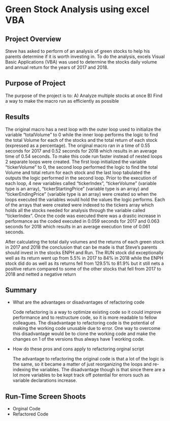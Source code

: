 # Green Stock Analysis using excel VBA 

## Project Overview  

Steve has asked to perform of an analysis of green stocks to help his parents determine if it is worth investing in. To do the analysis, excels Visual Basic Applications (VBA) was used to determine the stocks daily volume and annual return for the years of 2017 and 2018.

## Purpose of Project

The purpose of the project is to:
A) Analyze multiple stocks at once 
B) Find a way to make the macro run as efficiently as possible

## Results  

The original macro has a nest loop with the outer loop  used to initialize the variable “totalVolume” to 0 while the inner loop performs the logic to find the total Volume for each of the stocks and the total return of each stock (expressed as a percentage).  The original macro ran in a time of 0.55 seconds for 2017 and 0.52 seconds for 2018 which results in an average time of 0.54 seconds. To make this code run faster instead of nested loops 2 separate loops were created. The first loop initialized the variable “tickerVolume” to 0,  the second loop performed the logic to find the total Volume and total return for each stock and the last loop tabulated the outputs the logic performed in the second loop. Prior to the execution of each loop, 4 new variables called “tickerIndex”, “tickerVolume” (variable type is an array), “tickerStartingPrice” (variable type is an array) and “tickerEndingPrice” (variable type is an array)  were created so when the loops executed the variables would hold the values the logic performs. Each of the arrays that were created were indexed to the tickers array which holds all the stocks needed for analysis through the variable called “tickerIndex”. Once the code was executed there was a drastic increase in performance as the coded executed in 0.059 seconds for 2017 and 0.063 seconds for 2018 which results in an average execution time of 0.061 seconds.

After calculating the total daily volumes and the returns of each green stock in 2017 and 2018 the conclusion that can be made is that Steve’s parents should invest in the stocks ENPH and Run. The RUN stock did exceptionally well as its return went up from 5.5% in 2017 to 84% in 2018 while the ENPH stock did do as well as its returns fell from 129.5% to 81.9% but it still nets a positive return compared to some of the other stocks that fell from 2017 to 2018 and netted a negative return 


## Summary 
- What are the advantages or disadvantages of refactoring code

    Code refactoring is a way to optimize existing code so it could improve performance and to restructure code, so it is more readable to fellow colleagues. The disadvantage to refactoring code is the potential of making the working code unusable due to error. One way to overcome this disadvantage would be to clone the working code and make the changes on 1 of the versions thus always have 1 working code.

  

- How do these pros and cons apply to refactoring orginal script 

    The advantage to refactoring the original code is that a lot of the logic is the same, so it became a matter of just reorganizing the loops and re-indexing the variables. The disadvantage though is that since there are a lot more variables to be kept track off potential for errors such as variable declarations increase.


## Run-Time Screen Shoots
- Orginal Code 
- Refactored Code 